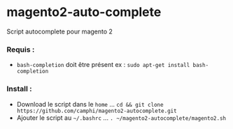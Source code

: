 # magento2-auto-complete
Script autocomplete pour magento 2

### Requis :
- `bash-completion` doit être présent ex : `sudo apt-get install bash-completion`

### Install :
- Download le script dans le `home` ... `cd && git clone https://github.com/camphi/magento2-autocomplete.git`
- Ajouter le script au `~/.bashrc` ... `. ~/magento2-autocomplete/magento2.sh`
